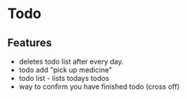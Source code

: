 # Todo

## Features
- deletes todo list after every day.
- todo add "pick up medicine"
- todo list - lists todays todos
- way to confirm you have finished todo (cross off)
